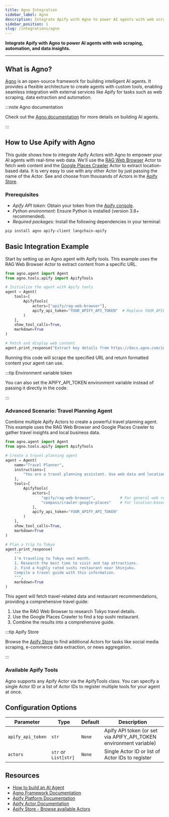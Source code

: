 ```yaml
---
title: Agno Integration
sidebar_label: Agno
description: Integrate Apify with Agno to power AI agents with web scraping, automation, and data insights.
sidebar_position: 1
slug: /integrations/agno
---
```


**Integrate Apify with Agno to power AI agents with web scraping, automation, and data insights.**

---

## What is Agno?

[Agno](https://docs.agno.com/) is an open-source framework for building intelligent AI agents. It provides a flexible architecture to create agents with custom tools, enabling seamless integration with external services like Apify for tasks such as web scraping, data extraction and automation.

:::note Agno documentation

Check out the [Agno documentation](https://docs.agno.com/introduction) for more details on building AI agents.

:::

## How to Use Apify with Agno

This guide shows how to integrate Apify Actors with Agno to empower your AI agents with real-time web data. We'll use the [RAG Web Browser](https://apify.com/apify/rag-web-browser) Actor to fetch web content and the [Google Places Crawler](https://apify.com/compass/crawler-google-places) Actor to extract location-based data. It is very easy to use with any other Actor by just passing the name of the Actor. See and choose from thousands of Actors in the [Apify Store](https://apify.com/store).

### Prerequisites

- *Apify API token*: Obtain your token from the [Apify console](https://console.apify.com/account/integrations).  
- *Python environment*: Ensure Python is installed (version 3.8+ recommended).  
- *Required packages*: Install the following dependencies in your terminal:

```bash
pip install agno apify-client langchain-apify
```

## Basic Integration Example

Start by setting up an Agno agent with Apify tools. This example uses the RAG Web Browser Actor to extract content from a specific URL.

```python
from agno.agent import Agent
from agno.tools.apify import ApifyTools

# Initialize the agent with Apify tools
agent = Agent(
    tools=[
        ApifyTools(
            actors=["apify/rag-web-browser"],
            apify_api_token="YOUR_APIFY_API_TOKEN"  # Replace YOUR_APIFY_API_TOKEN with your token 
        )
    ],
    show_tool_calls=True,
    markdown=True
)

# Fetch and display web content
agent.print_response("Extract key details from https://docs.agno.com/introduction", markdown=True)
```

Running this code will scrape the specified URL and return formatted content your agent can use.

:::tip Environment variable token

You can also set the APIFY_API_TOKEN environment variable instead of passing it directly in the code.

:::

### Advanced Scenario: Travel Planning Agent

Combine multiple Apify Actors to create a powerful travel planning agent. This example uses the RAG Web Browser and Google Places Crawler to gather travel insights and local business data.

```python
from agno.agent import Agent
from agno.tools.apify import ApifyTools

# Create a travel planning agent
agent = Agent(
    name="Travel Planner",
    instructions=[
        "You are a travel planning assistant. Use web data and location insights to provide detailed travel recommendations."
    ],
    tools=[
        ApifyTools(
            actors=[
                "apify/rag-web-browser",           # For general web research
                "compass/crawler-google-places"    # For location-based data
            ],
            apify_api_token="YOUR_APIFY_API_TOKEN"
        )
    ],
    show_tool_calls=True,
    markdown=True
)

# Plan a trip to Tokyo
agent.print_response(
    """
    I'm traveling to Tokyo next month.
    1. Research the best time to visit and top attractions.
    2. Find a highly rated sushi restaurant near Shinjuku.
    Compile a travel guide with this information.
    """,
    markdown=True
)
```

This agent will fetch travel-related data and restaurant recommendations, providing a comprehensive travel guide:

1. Use the RAG Web Browser to research Tokyo travel details.
2. Use the Google Places Crawler to find a top sushi restaurant.
3. Combine the results into a comprehensive guide.

:::tip Apify Store

Browse the [Apify Store](https://apify.com/store) to find additional Actors for tasks like social media scraping, e-commerce data extraction, or news aggregation.

:::

### Available Apify Tools

Agno supports any Apify Actor via the ApifyTools class. You can specify a single Actor ID or a list of Actor IDs to register multiple tools for your agent at once.

## Configuration Options

| Parameter                    | Type                | Default | Description                                                        |
| ---------------------------- | ------------------- | ------- | ------------------------------------------------------------------ |
| `apify_api_token`            | `str`               | `None`  | Apify API token (or set via APIFY_API_TOKEN environment variable)  |
| `actors`                     | `str` or `List[str]`| `None`  | Single Actor ID or list of Actor IDs to register                   |

## Resources

- [How to build an AI Agent](https://blog.apify.com/how-to-build-an-ai-agent/)
- [Agno Framework Documentation](https://docs.agno.com)
- [Apify Platform Documentation](https://docs.apify.com)
- [Apify Actor Documentation](https://docs.apify.com/actors)
- [Apify Store - Browse available Actors](https://apify.com/store)
